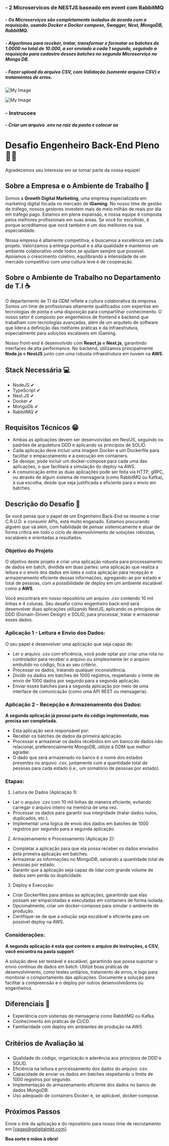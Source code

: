 ### - 2 Microservicos de NESTJS baseado em event com RabbitMQ

##### - Os Microserviços são completamente isolados de acordo com a requisição, usando Docker e Docker compose, Swagger, Nest, MongoDB, RabbitMQ.

##### - Algoritmos para receber, tratar, transformar e formatar os batches de 1.0000 no total de 10.000, a ser enviado a cada 1 segundo, seguindo a requisição para cadastro desses batches no segundo Microserviço no Mongo DB.

##### - Fazer upload do arquivo CSV, com Validação (somente arquivo CSV) e tratamentos de erros.

![My Image](images/swagger.png)

![My Image](images/logs-proccessing.png)

### - Instrucoes

##### - Criar um arquivo .env no raiz da pasta e colocar as

# Desafio Engenheiro Back-End Pleno 👩‍💻

Agradecemos seu interesse em se tornar parte da nossa equipe!

## Sobre a Empresa e o Ambiente de Trabalho 🚀

Somos a **Growth Digital Marketing**, uma empresa especializada em marketing digital focada no mercado de **iGaming**. No nosso time de gestão de tráfego, nossos gestores investem mais de meio milhão de reais por dia em tráfego pago. Estamos em plena expansão, e nossa equipe é composta pelos melhores profissionais em suas áreas. Se você for escolhido, é porque acreditamos que você também é um dos melhores na sua especialidade.

Nossa empresa é altamente competitiva, e buscamos a excelência em cada projeto. Valorizamos a entrega pontual e a alta qualidade e mantemos um ambiente colaborativo onde todos se ajudam sempre que possível. Apoiamos o crescimento coletivo, equilibrando a intensidade de um mercado competitivo com uma cultura leve e de cooperação.

## Sobre o Ambiente de Trabalho no Departamento de T.I ☕

O departamento de TI da GDM reflete a cultura colaborativa da empresa. Somos um time de profissionais altamente qualificados com expertise em tecnologias de ponta e uma disposição para compartilhar conhecimento. O nosso setor é composto por engenheiros de frontend e backend que trabalham com tecnologias avançadas, além de um arquiteto de software que lidera a definição das melhores práticas e da infraestrutura, especialmente para soluções escaláveis em iGaming.

Nosso front-end é desenvolvido com **React.js** e **Next.js**, garantindo interfaces de alta performance. No backend, utilizamos principalmente **Node.js** e **NestJS** junto com uma robusta infraestrutura em nuvem na **AWS**.

## Stack Necessária 💻

- NodeJS ✔
- TypeScript ✔
- Nest.JS ✔
- Docker ✔
- MongoDb ✔
- RabbitMQ ✔

## Requisitos Técnicos 😁

- Ambas as aplicações devem ser desenvolvidas em NestJS, seguindo os padrões de arquitetura DDD e aplicando os princípios de SOLID.
- Cada aplicação deve incluir uma imagem Docker e um Dockerfile para facilitar o empacotamento e a execução em containers.
- Se desejar, pode incluir um docker-compose para cada uma das aplicações, o que facilitará a simulação do deploy na AWS.
- A comunicação entre as duas aplicações pode ser feita via HTTP, gRPC, ou através de algum sistema de mensageria (como RabbitMQ ou Kafka), à sua escolha, desde que seja justificada e eficiente para o envio em batches.

## Descrição do Desafio 📰

Se você pensa que o papel de um Engenheiro Back-End se resume a criar C.R.U.D. e consumir APIs, está muito enganado. Estamos procurando alguém que vá além, com habilidade de pensar sistemicamente e atuar de forma crítica em todo o ciclo de desenvolvimento de soluções robustas, escaláveis e orientadas a resultados.

### Objetivo do Projeto

O objetivo deste projeto é criar uma aplicação robusta para processamento de dados em batch, dividida em duas partes: uma aplicação que realiza a leitura e o envio dos dados em lotes e outra aplicação para recepção e armazenamento eficiente dessas informações, agregando-as por estado e total de pessoas, com a possibilidade de deploy em um ambiente escalável como a **AWS**.

Você encontrará em nosso repositório um arquivo .csv contendo 10 mil linhas e 4 colunas. Seu desafio como engenheiro back-end será desenvolver duas aplicações utilizando NestJS, aplicando os princípios de DDD (Domain-Driven Design) e SOLID, para processar, tratar e armazenar esses dados.

### Aplicação 1 - Leitura e Envio dos Dados:

O seu papel é desenvolver uma aplicação que seja capaz de:

- Ler o arquivo .csv com eficiência, você pode optar por criar uma rota no controlador para receber o arquivo ou simplesmente ler o arquivo embutido no código, fica ao seu critério.
- Processar os dados, tratando qualquer inconsistência.
- Dividir os dados em batches de 1000 registros, respeitando o limite de envio de 1000 dados por segundo para a segunda aplicação.
- Enviar esses batches para a segunda aplicação por meio de uma interface de comunicação (como uma API REST ou mensageria).

### Aplicação 2 - Recepção e Armazenamento dos Dados:

**A segunda aplicação já possui parte do código implementado, mas precisa ser completada.**

- Esta aplicação será responsável por:
- Receber os batches de dados da primeira aplicação.
- Processar e armazenar os dados recebidos em um banco de dados não relacional, preferencialmente MongoDB, utilize a ODM que melhor agradar.
- O dado que será armazenado no banco é o nome dos estados presentes no arquivo .csv, juntamente com a quantidade total de pessoas para cada estado (i.e., um somatório de pessoas por estado).

### Etapas:

1. Leitura de Dados (Aplicação 1):

- Ler o arquivo .csv com 10 mil linhas de maneira eficiente, evitando carregar o arquivo inteiro na memória de uma vez.
- Processar os dados para garantir sua integridade (tratar dados nulos, duplicados, etc.).
- Implementar uma lógica de envio dos dados em batches de 1000 registros por segundo para a segunda aplicação.

2. Armazenamento e Processamento (Aplicação 2):

- Completar a aplicação para que ela possa receber os dados enviados pela primeira aplicação em batches.
- Armazenar as informações no MongoDB, salvando a quantidade total de pessoas por estado.
- Garantir que a aplicação seja capaz de lidar com grande volume de dados sem perda ou duplicidade.

3. Deploy e Execução:

- Criar Dockerfiles para ambas as aplicações, garantindo que elas possam ser empacotadas e executadas em containers de forma isolada.
- Opcionalmente, criar um docker-compose para simular o ambiente de produção.
- Certifique-se de que a solução seja escalável e eficiente para um possível deploy na AWS.

### Considerações:

**A segunda aplicação é esta que contem o arquivo de instruções, o CSV, você encontra na pasta support**

A solução deve ser testável e escalável, garantindo que possa suportar o envio contínuo de dados em batch.
Utilize boas práticas de desenvolvimento, como testes unitários, tratamento de erros, e logs para monitorar o comportamento das aplicações.
Documente a solução para facilitar a compreensão e o deploy por outros desenvolvedores ou engenheiros.

## Diferenciais 💖

- Experiência com sistemas de mensageria como RabbitMQ ou Kafka.
- Conhecimento em práticas de CI/CD.
- Familiaridade com deploy em ambientes de produção na AWS.

## Critérios de Avaliação 📊

- Qualidade do código, organização e aderência aos princípios de DDD e SOLID.
- Eficiência na leitura e processamento dos dados do arquivo .csv.
- Capacidade de enviar os dados em batches respeitando o limite de 1000 registros por segundo.
- Implementação do armazenamento eficiente dos dados no banco de dados MongoDB.
- Uso adequado de containers Docker e, se aplicável, docker-compose.

## Próximos Passos

Envie o link da aplicação e do repositório para nosso time de recrutamento em [vagas@gdigitalmkt.com].

**Boa sorte e mãos à obra!**
